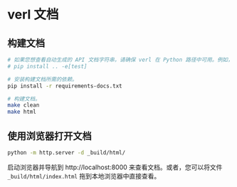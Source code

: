# verl 文档

## 构建文档

```bash
# 如果您想查看自动生成的 API 文档字符串，请确保 verl 在 Python 路径中可用。例如，通过以下方式安装 verl：
# pip install .. -e[test]

# 安装构建文档所需的依赖。
pip install -r requirements-docs.txt

# 构建文档。
make clean
make html
```

## 使用浏览器打开文档

```bash
python -m http.server -d _build/html/
```
启动浏览器并导航到 http://localhost:8000 来查看文档。或者，您可以将文件 `_build/html/index.html` 拖到本地浏览器中直接查看。